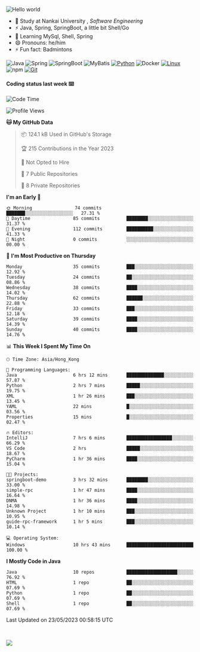 

<img src="https://raw.githubusercontent.com/sagar-viradiya/sagar-viradiya/master/resources/banner.png" alt="Hello world">


<br/>


- 🍻  Study at Nankai University , _Software Engineering_
- ⚡  Java, Spring, SpringBoot, a little bit Shell/Go
- 🌱 Learning MySql, Shell, Spring
- 😄 Pronouns: he/him
- ⚡ Fun fact: Badmintons

![Java](https://img.shields.io/badge/-Java-007396?style=flat-square&logo=java&logoColor=ffffff)
![Spring](https://img.shields.io/badge/-Spring-green)
![SpringBoot](https://img.shields.io/badge/-SpringBoot-green)
![MyBatis](https://img.shields.io/badge/-MyBatis-yellowgreen)
[![Python](https://img.shields.io/badge/-Python-3776AB?style=flat-square&logo=python&logoColor=ffffff)](https://www.python.org/)
![Docker](https://img.shields.io/badge/Docker-2496ED?style=flat-square&logo=docker&logoColor=ffffff)
[![Linux](https://img.shields.io/badge/-Linux-333333?style=flat-square&logo=linux&logoColor=white)](https://www.linuxfoundation.org/)
![npm](https://img.shields.io/badge/-NPM-CB3837?style=flat-square&logo=npm&logoColor=white)
[![Git](https://img.shields.io/badge/-Git-f05032?style=flat-square&logo=git&logoColor=white)](https://git-scm.com/)

#### Coding status last week ⌨️

<!--START_SECTION:waka-->
![Code Time](http://img.shields.io/badge/Code%20Time-187%20hrs%2027%20mins-blue)

![Profile Views](http://img.shields.io/badge/Profile%20Views-0-blue)

**🐱 My GitHub Data** 

> 📦 124.1 kB Used in GitHub's Storage 
 > 
> 🏆 215 Contributions in the Year 2023
 > 
> 🚫 Not Opted to Hire
 > 
> 📜 7 Public Repositories 
 > 
> 🔑 8 Private Repositories 
 > 
**I'm an Early 🐤** 

```text
🌞 Morning                74 commits          ███████░░░░░░░░░░░░░░░░░░   27.31 % 
🌆 Daytime                85 commits          ████████░░░░░░░░░░░░░░░░░   31.37 % 
🌃 Evening                112 commits         ██████████░░░░░░░░░░░░░░░   41.33 % 
🌙 Night                  0 commits           ░░░░░░░░░░░░░░░░░░░░░░░░░   00.00 % 
```
📅 **I'm Most Productive on Thursday** 

```text
Monday                   35 commits          ███░░░░░░░░░░░░░░░░░░░░░░   12.92 % 
Tuesday                  24 commits          ██░░░░░░░░░░░░░░░░░░░░░░░   08.86 % 
Wednesday                38 commits          ████░░░░░░░░░░░░░░░░░░░░░   14.02 % 
Thursday                 62 commits          ██████░░░░░░░░░░░░░░░░░░░   22.88 % 
Friday                   33 commits          ███░░░░░░░░░░░░░░░░░░░░░░   12.18 % 
Saturday                 39 commits          ████░░░░░░░░░░░░░░░░░░░░░   14.39 % 
Sunday                   40 commits          ████░░░░░░░░░░░░░░░░░░░░░   14.76 % 
```


📊 **This Week I Spent My Time On** 

```text
🕑︎ Time Zone: Asia/Hong_Kong

💬 Programming Languages: 
Java                     6 hrs 12 mins       ██████████████░░░░░░░░░░░   57.87 % 
Python                   2 hrs 7 mins        █████░░░░░░░░░░░░░░░░░░░░   19.75 % 
XML                      1 hr 26 mins        ███░░░░░░░░░░░░░░░░░░░░░░   13.45 % 
YAML                     22 mins             █░░░░░░░░░░░░░░░░░░░░░░░░   03.56 % 
Properties               15 mins             █░░░░░░░░░░░░░░░░░░░░░░░░   02.47 % 

🔥 Editors: 
IntelliJ                 7 hrs 6 mins        █████████████████░░░░░░░░   66.29 % 
VS Code                  2 hrs               █████░░░░░░░░░░░░░░░░░░░░   18.67 % 
PyCharm                  1 hr 36 mins        ████░░░░░░░░░░░░░░░░░░░░░   15.04 % 

🐱‍💻 Projects: 
springboot-demo          3 hrs 32 mins       ████████░░░░░░░░░░░░░░░░░   33.00 % 
simple-rpc               1 hr 47 mins        ████░░░░░░░░░░░░░░░░░░░░░   16.64 % 
DNMA                     1 hr 36 mins        ████░░░░░░░░░░░░░░░░░░░░░   14.98 % 
Unknown Project          1 hr 10 mins        ███░░░░░░░░░░░░░░░░░░░░░░   10.95 % 
guide-rpc-framework      1 hr 5 mins         ███░░░░░░░░░░░░░░░░░░░░░░   10.14 % 

💻 Operating System: 
Windows                  10 hrs 43 mins      █████████████████████████   100.00 % 
```

**I Mostly Code in Java** 

```text
Java                     10 repos            ███████████████████░░░░░░   76.92 % 
HTML                     1 repo              ██░░░░░░░░░░░░░░░░░░░░░░░   07.69 % 
Python                   1 repo              ██░░░░░░░░░░░░░░░░░░░░░░░   07.69 % 
Shell                    1 repo              ██░░░░░░░░░░░░░░░░░░░░░░░   07.69 % 
```




 Last Updated on 23/05/2023 00:58:15 UTC
<!--END_SECTION:waka-->

<br/>

![](https://github-profile-trophy.vercel.app/?username=quincysky&column=7)







